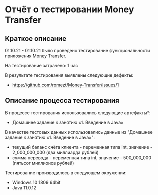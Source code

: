 # Отчёт о тестировании Money Transfer

## Краткое описание

01.10.21 - 01.10.21 было проведено тестирование функциональности приложения Money Transfer.

На тестирование затрачено: 1 час

В результате тестирования выявлены следующие дефекты:
* https://github.com/romezt/Money-Transfer/issues/1

## Описание процесса тестирования

В процессе тестирования использовались следующие артефакты*:
* Домашнее задание к занятию «1. Введение в Java»

В качестве тестовых данных использовались данные из "Домашнее задание к занятию «1. Введение в Java»":
* текущий баланс счёта клиента - переменная типа int, значение - 2_000_000_000 (два миллиарда рублей)
* сумма перевода - переменная типа int, значение - 500_000_000 (пятьсот миллионов рублей)

Тестирование производилось в следующем окружении:
* Windows 10 1809 64bit
* Java 11.0.12